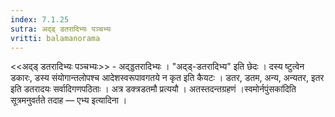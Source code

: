 ```yaml
---
index: 7.1.25
sutra: अद्ड् डतरादिभ्यः पञ्चभ्यः
vritti: balamanorama
---
```


<<अद्ड् डतरादिभ्यः पञ्चभ्यः>> - अद्ड्डतरादिभ्यः । "अद्ड्-डतरादिभ्य" इति छेदः । दस्य ष्टुत्वेन डकारः, डस्य संयोगान्तलोपश्च आदेशस्वरूपावगतये न कृत इति कैयटः । डतर, डतम, अन्य, अन्यतर, इतर इति डतरादयः सर्वादिगणपठिताः । अत्र डक्त्रडतमौ प्रत्ययौ । अतस्तदन्तग्रहणं ।स्वमोर्नपुंसका॑दिति सूत्रमनुवर्तते तदाह — एभ्य इत्यादिना । 